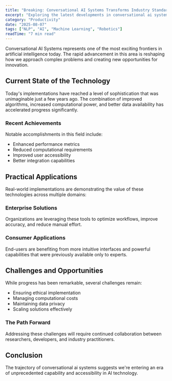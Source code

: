 ```yaml
---
title: "Breaking: Conversational AI Systems Transforms Industry Standards"
excerpt: "Exploring the latest developments in conversational ai systems and their implications for the future of artificial intelligence and automation."
category: "Productivity"
date: "2025-08-07"
tags: ["NLP", "AI", "Machine Learning", "Robotics"]
readTime: "7 min read"
---
```


Conversational AI Systems represents one of the most exciting frontiers in artificial intelligence today. The rapid advancement in this area is reshaping how we approach complex problems and creating new opportunities for innovation.

## Current State of the Technology

Today's implementations have reached a level of sophistication that was unimaginable just a few years ago. The combination of improved algorithms, increased computational power, and better data availability has accelerated progress significantly.

### Recent Achievements

Notable accomplishments in this field include:
- Enhanced performance metrics
- Reduced computational requirements
- Improved user accessibility
- Better integration capabilities

## Practical Applications

Real-world implementations are demonstrating the value of these technologies across multiple domains:

### Enterprise Solutions
Organizations are leveraging these tools to optimize workflows, improve accuracy, and reduce manual effort.

### Consumer Applications
End-users are benefiting from more intuitive interfaces and powerful capabilities that were previously available only to experts.

## Challenges and Opportunities

While progress has been remarkable, several challenges remain:
- Ensuring ethical implementation
- Managing computational costs
- Maintaining data privacy
- Scaling solutions effectively

### The Path Forward

Addressing these challenges will require continued collaboration between researchers, developers, and industry practitioners.

## Conclusion

The trajectory of conversational ai systems suggests we're entering an era of unprecedented capability and accessibility in AI technology.